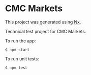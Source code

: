 

# CMC Markets

This project was generated using [Nx](https://nx.dev).

Technical test project for CMC Markets.

To run the app: 
```
$ npm start
````

To run unit tests: 
```
$ npm test
```

